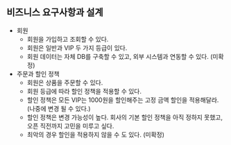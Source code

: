 ## 비즈니스 요구사항과 설계
- 회원
    - 회원을 가입하고 조회할 수 있다. 
    - 회원은 일반과 VIP 두 가지 등급이 있다. 
    - 회원 데이터는 자체 DB를 구축할 수 있고, 외부 시스템과 연동할 수 있다. (미확정)
- 주문과 할인 정책 
  - 회원은 상품을 주문할 수 있다. 
  - 회원 등급에 따라 할인 정책을 적용할 수 있다. 
  - 할인 정책은 모든 VIP는 1000원을 할인해주는 고정 금액 할인을 적용해달라. (나중에 변경 될 수 있다.)
  - 할인 정책은 변경 가능성이 높다. 회사의 기본 할인 정책을 아직 정하지 못했고, 오픈 직전까지 고민을 미루고 싶다. 
  - 최악의 경우 할인을 적용하지 않을 수 도 있다. (미확정)